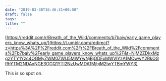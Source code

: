 ```yaml
---
date: "2019-03-30T16:46:31+00:00"
draft: false
tags: 
title: ""
---
```



[https://reddit.com/r/Breath_of_the_Wild/comments/b7baiv/early_game_players_know_whats_up/](https://t.umblr.com/redirect?z=https%3A%2F%2Freddit.com%2Fr%2FBreath_of_the_Wild%2Fcomments%2Fb7baiv%2Fearly_game_players_know_whats_up%2F&t=NjM2ZDkxMzgzYTY1Yzc4OGMyZWM0ZWU5MWYwNjBjODExMWVlYzA1MCwwY2RkOGRhYTM2NDAxNGE3OGQ1YTI2NzUwMDA1MjhjM2IwYTBmYWY3)

This is so spot on.

